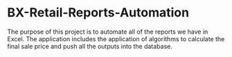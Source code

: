 # BX-Retail-Reports-Automation

The purpose of this project is to automate all of the reports we have in Excel. The application includes the application of algorithms to calculate the final sale price and push all the outputs into the database. 
